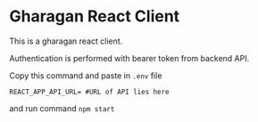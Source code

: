 # Gharagan React Client

This is a gharagan react client. 

Authentication is performed with bearer token from backend API.


Copy this command and paste in `.env` file
```
REACT_APP_API_URL= #URL of API lies here
```

and run command `npm start`